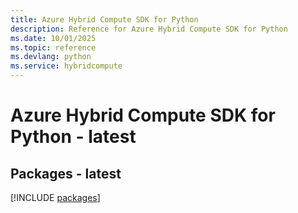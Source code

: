 ```yaml
---
title: Azure Hybrid Compute SDK for Python
description: Reference for Azure Hybrid Compute SDK for Python
ms.date: 10/01/2025
ms.topic: reference
ms.devlang: python
ms.service: hybridcompute
---
```

# Azure Hybrid Compute SDK for Python - latest
## Packages - latest
[!INCLUDE [packages](hybrid-compute-index.md)]